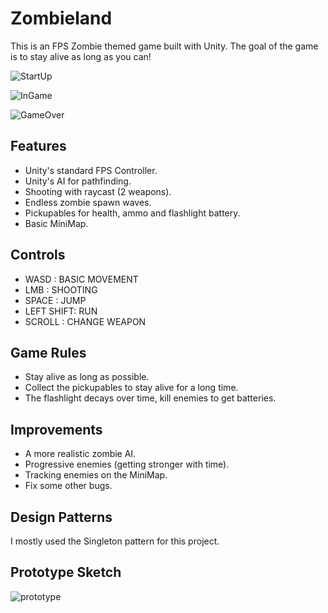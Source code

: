 # Zombieland

This is an FPS Zombie themed game built with Unity. The goal of the game is to stay alive as long as you can!


![StartUp](https://user-images.githubusercontent.com/77907697/129153802-951b7388-eae9-4200-92e1-18416a559d7d.PNG)

![InGame](https://user-images.githubusercontent.com/77907697/129153819-e2637593-af03-43d3-877a-f6cc4660c465.PNG)

![GameOver](https://user-images.githubusercontent.com/77907697/129153828-c72adfdf-e3cb-4456-8b94-d77667007441.PNG)


## Features
  * Unity's standard FPS Controller.
  * Unity's AI for pathfinding.
  * Shooting with raycast (2 weapons).
  * Endless zombie spawn waves.
  * Pickupables for health, ammo and flashlight battery.
  * Basic MiniMap.

## Controls
  * WASD : BASIC MOVEMENT
  * LMB : SHOOTING
  * SPACE : JUMP
  * LEFT SHIFT: RUN
  * SCROLL : CHANGE WEAPON

## Game Rules
  * Stay alive as long as possible.
  * Collect the pickupables to stay alive for a long time.
  * The flashlight decays over time, kill enemies to get batteries.

## Improvements 
  * A more realistic zombie AI.
  * Progressive enemies (getting stronger with time).
  * Tracking enemies on the MiniMap.
  * Fix some other bugs.

## Design Patterns
  I mostly used the Singleton pattern for this project.

## Prototype Sketch

![prototype](https://user-images.githubusercontent.com/77907697/129156726-b08e9635-793b-4d03-b018-1918fb2f3920.jpg)








